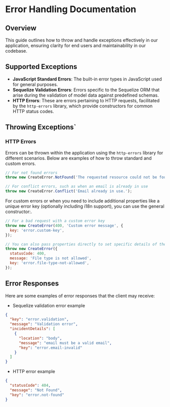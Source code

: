 # Error Handling Documentation

## Overview

This guide outlines how to throw and handle exceptions effectively in our application, ensuring clarity for end users and maintainability in our codebase.

## Supported Exceptions

- **JavaScript Standard Errors**: The built-in error types in JavaScript used for general purposes.
- **Sequelize Validation Errors**: Errors specific to the Sequelize ORM that arise during the validation of model data against predefined schemas.
- **HTTP Errors**: These are errors pertaining to HTTP requests, facilitated by the `http-errors` library, which provide constructors for common HTTP status codes.

## Throwing Exceptions`

### HTTP Errors

Errors can be thrown within the application using the `http-errors` library for different scenarios. Below are examples of how to throw standard and custom errors.

```javascript
// For not found errors
throw new CreateError.NotFound('The requested resource could not be found.');

// For conflict errors, such as when an email is already in use
throw new CreateError.Conflict('Email already in use.');
```

For custom errors or when you need to include additional properties like a unique error key (optionally including i18n support), you can use the general constructor:.

```javascript
// For a bad request with a custom error key
throw new CreateError(400, 'Custom error message', {
  key: 'error.custom-key',
});

// You can also pass properties directly to set specific details of the error
throw new CreateError({
  statusCode: 400,
  message: 'File type is not allowed',
  key: 'error.file-type-not-allowed',
});
```

## Error Responses

Here are some examples of error responses that the client may receive:

- Sequelize validation error example

```json
{
  "key": "error.validation",
  "message": "Validation error",
  "incidentDetails": [
    {
      "location": "body",
      "message": "email must be a valid email",
      "key": "error.email-invalid"
    }
  ]
}
```

- HTTP error example

```json
{
  "statusCode": 404,
  "message": "Not Found",
  "key": "error.not-found"
}
```
